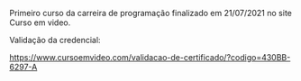 
Primeiro curso da carreira de programação finalizado em 21/07/2021 no site Curso em video.

Validação da credencial:
 
https://www.cursoemvideo.com/validacao-de-certificado/?codigo=430BB-6297-A

